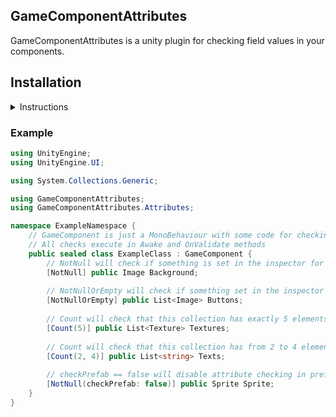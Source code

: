 ## GameComponentAttributes

GameComponentAttributes is a unity plugin for checking field values in your components.

## Installation

<details><summary>Instructions</summary>

### Installing with Unity Package Manager
***Via Git URL in Package manager UI***
*(Requires Unity version 2018.3.0b7  or above)*

git link for the unity package manager UI
```
https://github.com/shelhelix/GameComponentAttributes.git?path=/Assets/Plugins/GameComponentAttributes 
```

How to install packages via the package manager:
https://docs.unity3d.com/Manual/upm-ui-giturl.html


***Via Git URL manually***
*(Requires Unity version 2018.3.0b7  or above)*

To install this project as a [Git dependency](https://docs.unity3d.com/Manual/upm-git.html) using the Unity Package Manager,
add the following line to your project's `manifest.json`:

```
"com.gamecomponentattributes": "https://github.com/shelhelix/GameComponentAttributes.git?path=/Assets/Plugins/GameComponentAttributes"
```

You will need to have Git installed and available in your system's PATH.

### Installing 'the old way'
If no source control or package manager is available to you, you can simply copy/paste the source files into your assets folder.

</details>

### Example

```csharp
using UnityEngine;
using UnityEngine.UI;

using System.Collections.Generic;

using GameComponentAttributes;
using GameComponentAttributes.Attributes;

namespace ExampleNamespace {
	// GameComponent is just a MonoBehaviour with some code for checking fields with attributes
	// All checks execute in Awake and OnValidate methods 
	public sealed class ExampleClass : GameComponent {
	    // NotNull will check if something is set in the inspector for this field
	    [NotNull] public Image Background;
	    
	    // NotNullOrEmpty will check if something set in the inspector for this field and this collection is not empty
	    [NotNullOrEmpty] public List<Image> Buttons;    
	    
	    // Count will check that this collection has exactly 5 elements
	    [Count(5)] public List<Texture> Textures; 
	    
	    // Count will check that this collection has from 2 to 4 elements
	    [Count(2, 4)] public List<string> Texts; 
	    
	    // checkPrefab == false will disable attribute checking in prefabs
	    [NotNull(checkPrefab: false)] public Sprite Sprite;
	}
}

```